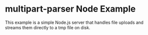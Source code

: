 # multipart-parser Node Example

This example is a simple Node.js server that handles file uploads and streams them directly to a tmp file on disk.
